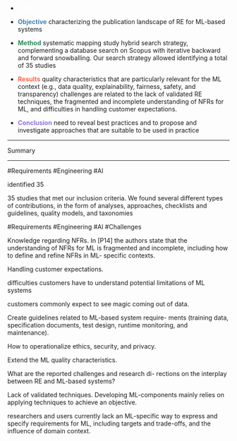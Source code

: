 - <span style="color:white">**Context**</span> 

- <span style="color:steelblue">**Objective**</span> characterizing the publication landscape of RE for ML-based systems 

- <span style="color:seagreen">**Method**</span> systematic mapping study hybrid search strategy, complementing a database search on Scopus with iterative backward and forward snowballing. Our search strategy allowed identifying a total of 35 studies 

- <span style="color:Tomato">**Results**</span> quality characteristics that are particularly relevant for the ML context (e.g., data quality, explainability, fairness, safety, and transparency) challenges are related to the lack of validated RE techniques, the fragmented and incomplete understanding of NFRs for ML, and difficulties in handling customer expectations. 

- <span style="color:MediumPurple">**Conclusion**</span> need to reveal best practices and to propose and investigate approaches that are suitable to be used in practice 

---
> 
Summary

---

#Requirements #Engineering #Al 

identified 35

35 studies that met our inclusion criteria. We found several different types of contributions, in the form of analyses, approaches, checklists and guidelines, quality models, and taxonomies

#Requirements #Engineering #Al #Challenges 

Knowledge regarding NFRs. In [P14] the authors state that the understanding of NFRs for ML is fragmented and incomplete, including how to define and refine NFRs in ML- specific contexts.

Handling customer expectations.

difficulties customers have to understand potential limitations of ML systems

customers commonly expect to see magic coming out of data.

Create guidelines related to ML-based system require- ments (training data, specification documents, test design, runtime monitoring, and maintenance).

How to operationalize ethics, security, and privacy.

Extend the ML quality characteristics.

What are the reported challenges and research di- rections on the interplay between RE and ML-based systems?

Lack of validated techniques. Developing ML-components mainly relies on applying techniques to achieve an objective.

researchers and users currently lack an ML-specific way to express and specify requirements for ML, including targets and trade-offs, and the influence of domain context.

